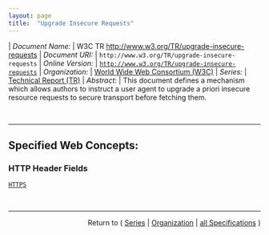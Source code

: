 ```yaml
---
layout: page
title:  "Upgrade Insecure Requests"
---
```


| *Document Name:* | W3C TR http://www.w3.org/TR/upgrade-insecure-requests
| *Document URI:* | `http://www.w3.org/TR/upgrade-insecure-requests`
| *Online Version:* | [`http://www.w3.org/TR/upgrade-insecure-requests`](http://www.w3.org/TR/upgrade-insecure-requests)
| *Organization:* | [World Wide Web Consortium (W3C)](..  "List of specification series by this organization")
| *Series:* | [Technical Report (TR)](.  "List of specifications in this series")
| *Abstract:* | This document defines a mechanism which allows authors to instruct a user agent to upgrade a priori insecure resource requests to secure transport before fetching them.

<br/>
<hr/>

## Specified Web Concepts:

### HTTP Header Fields

[`HTTPS`](/concepts/http-header/HTTPS "The HTTPS HTTP request header field sends a signal to the server expressing the client’s preference for an encrypted and authenticated response, and that it can successfully handle the upgrade-insecure-requests directive in order to make that preference as seamless as possible to provide.")



<br/>
<hr/>

<p style="text-align: right">Return to ( <a href="./">Series</a> | <a href="../">Organization</a> | <a href="../../">all Specifications</a> )</p>